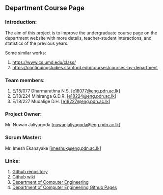 ## Department Course Page

### Introduction:
The aim of this project is to improve the undergraduate course page on the department website with more details, teacher-student interactions, and statistics of the previous years. 

Some similar works:

1. https://www.cs.umd.edu/class/
2. https://continuingstudies.stanford.edu/courses/courses-by-department

### Team members:
1. E/18/077 Dharmarathna N.S. [e18077@eng.pdn.ac.lk]
2. E/18/224 Mihiranga G.D.R. [e18224@eng.pdn.ac.lk]
3. E/18/227 Mudalige D.H. [e18227@eng.pdn.ac.lk]

### Project Owner: 
Mr. Nuwan Jaliyagoda [nuwanjaliyagoda@eng.pdn.ac.lk]

### Scrum Master: 
Mr. Imesh Ekanayake [imeshuk@eng.pdn.ac.lk]

### Links:
1. [Github repository](https://github.com/cepdnaclk/e18-co227-Department-Course-Page-Group-A)
2. [Github wiki](https://github.com/cepdnaclk/e18-co227-Department-Course-Page-Group-A/wiki)
3. [Department of Computer Engineering](http://www.ce.pdn.ac.lk/)
4. [Department of Computer Engineering Github Pages](https://github.com/cepdnaclk)
